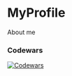 # MyProfile
About me
### Codewars
[![Codewars](https://www.codewars.com/users/najmeh25/badges/large)](https://www.codewars.com/users/najmeh25)
